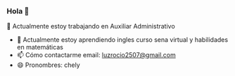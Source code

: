 ### Hola   👋
🔭 Actualmente estoy trabajando en Auxiliar Administrativo
- 🌱  Actualmente estoy aprendiendo ingles curso sena virtual y habilidades en matemáticas
- 📫 Cómo contactarme email: luzrocio2507@gmail.com 
- 😄  Pronombres: chely

<!--
**luzRocio2507/luzRocio2507** is a ✨ _special_ ✨ repository because its `README.md` (this file) appears on your GitHub profile.

Here are some ideas to get you started:

- 🔭 I’m currently working on ...
- 🌱 I’m currently learning ...
- 👯 I’m looking to collaborate on ...
- 🤔 I’m looking for help with ...
- 💬 Ask me about ...
- 📫 How to reach me: ...
- 😄 Pronouns: ...
- ⚡ Fun fact: ...
-->
